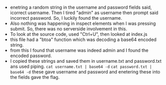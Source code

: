 * enetring a random string in the username and password fields said, icorrect username. Then I tired "admin" as username then prompt said incorrect password. So, I luckily found the username.
* Also nothing was happening in inspect elements when I was pressing submit. So, there was no serverside involvement in this.
* To look at the source code, used "Ctrl+U", then looked at index.js
* this file had a "btoa" function which was decoding a base64 encoded string.
* from this I found that username was indeed admin and I found the encoded password.
* I copied these strings and saved them in username.txt and password.txt ans used piping.
```cat username.txt | base64 -d```
```cat password.txt | base64 -d```
these gave username and password and enetering these into the fields gave the flag.
